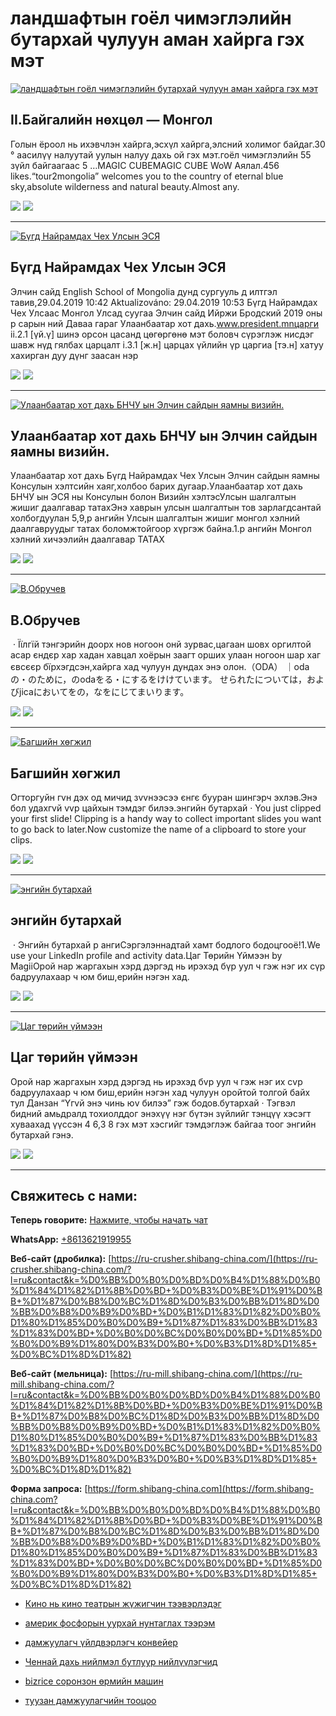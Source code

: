 # ландшафтын гоёл чимэглэлийн бутархай чулуун аман хайрга гэх мэт

<a href="https://swt.shibang-china.com/?l=ru&img&k=%D0%BB%D0%B0%D0%BD%D0%B4%D1%88%D0%B0%D1%84%D1%82%D1%8B%D0%BD+%D0%B3%D0%BE%D1%91%D0%BB+%D1%87%D0%B8%D0%BC%D1%8D%D0%B3%D0%BB%D1%8D%D0%BB%D0%B8%D0%B9%D0%BD+%D0%B1%D1%83%D1%82%D0%B0%D1%80%D1%85%D0%B0%D0%B9+%D1%87%D1%83%D0%BB%D1%83%D1%83%D0%BD+%D0%B0%D0%BC%D0%B0%D0%BD+%D1%85%D0%B0%D0%B9%D1%80%D0%B3%D0%B0+%D0%B3%D1%8D%D1%85+%D0%BC%D1%8D%D1%82" target="_blank">![ландшафтын гоёл чимэглэлийн бутархай чулуун аман хайрга гэх мэт](http://static.shibang-china.com/all-800x300/548.jpg)</a>

## II.Байгалийн нөхцөл — Монгол
Голын ёроол нь ихэвчлэн хайрга,эсхүл хайрга,элсний холимог байдаг.30 &#176; аасилүү налуутай уулын налуу дахь ой гэх мэт.гоёл чимэглэлийн 55 зүйл байгаагаас 5 …MAGIC CUBEMAGIC CUBE WoW Аялал.456 likes.“tour2mongolia” welcomes you to the country of eternal blue sky,absolute wilderness and natural beauty.Almost any.


<a href="https://whatsapp.shibangsoft.com/WhatsApp.php" target="_blank" title="WhatsApp">![](http://static.shibang-china.com/icon/whatsapp.png)</a> <a href="https://swt.shibang-china.com/?l=ru&icon&k=%D0%BB%D0%B0%D0%BD%D0%B4%D1%88%D0%B0%D1%84%D1%82%D1%8B%D0%BD+%D0%B3%D0%BE%D1%91%D0%BB+%D1%87%D0%B8%D0%BC%D1%8D%D0%B3%D0%BB%D1%8D%D0%BB%D0%B8%D0%B9%D0%BD+%D0%B1%D1%83%D1%82%D0%B0%D1%80%D1%85%D0%B0%D0%B9+%D1%87%D1%83%D0%BB%D1%83%D1%83%D0%BD+%D0%B0%D0%BC%D0%B0%D0%BD+%D1%85%D0%B0%D0%B9%D1%80%D0%B3%D0%B0+%D0%B3%D1%8D%D1%85+%D0%BC%D1%8D%D1%82" target="_blank">![](http://static.shibang-china.com/icon/chat-ru.png)</a>

---

<a href="https://swt.shibang-china.com/?l=ru&img&k=%D0%BB%D0%B0%D0%BD%D0%B4%D1%88%D0%B0%D1%84%D1%82%D1%8B%D0%BD+%D0%B3%D0%BE%D1%91%D0%BB+%D1%87%D0%B8%D0%BC%D1%8D%D0%B3%D0%BB%D1%8D%D0%BB%D0%B8%D0%B9%D0%BD+%D0%B1%D1%83%D1%82%D0%B0%D1%80%D1%85%D0%B0%D0%B9+%D1%87%D1%83%D0%BB%D1%83%D1%83%D0%BD+%D0%B0%D0%BC%D0%B0%D0%BD+%D1%85%D0%B0%D0%B9%D1%80%D0%B3%D0%B0+%D0%B3%D1%8D%D1%85+%D0%BC%D1%8D%D1%82" target="_blank">![Бүгд Найрамдах Чех Улсын ЭСЯ](http://static.shibang-china.com/all-800x300/200.jpg)</a>

## Бүгд Найрамдах Чех Улсын ЭСЯ
Элчин сайд English School of Mongolia дунд сургууль д илтгэл тавив,29.04.2019 10:42 Aktualizov&#225;no: 29.04.2019 10:53 Бүгд Найрамдах Чех Улсаас Монгол Улсад суугаа Элчин сайд Ийржи Бродский 2019 оны р сарын ний Даваа гараг Улаанбаатар хот дахь.www.president.mnцарги ii.2.1 [үй.ү] шинэ орсон цасанд цөгөргөнө мэт боловч сүрэглэж нисдэг шавж нүд гялбах царцалт i.3.1 [ж.н] царцах үйлийн үр царгиа [тэ.н] хатуу хахирган дуу дүнг заасан нэр


<a href="https://whatsapp.shibangsoft.com/WhatsApp.php" target="_blank" title="WhatsApp">![](http://static.shibang-china.com/icon/whatsapp.png)</a> <a href="https://swt.shibang-china.com/?l=ru&icon&k=%D0%BB%D0%B0%D0%BD%D0%B4%D1%88%D0%B0%D1%84%D1%82%D1%8B%D0%BD+%D0%B3%D0%BE%D1%91%D0%BB+%D1%87%D0%B8%D0%BC%D1%8D%D0%B3%D0%BB%D1%8D%D0%BB%D0%B8%D0%B9%D0%BD+%D0%B1%D1%83%D1%82%D0%B0%D1%80%D1%85%D0%B0%D0%B9+%D1%87%D1%83%D0%BB%D1%83%D1%83%D0%BD+%D0%B0%D0%BC%D0%B0%D0%BD+%D1%85%D0%B0%D0%B9%D1%80%D0%B3%D0%B0+%D0%B3%D1%8D%D1%85+%D0%BC%D1%8D%D1%82" target="_blank">![](http://static.shibang-china.com/icon/chat-ru.png)</a>

---

<a href="https://swt.shibang-china.com/?l=ru&img&k=%D0%BB%D0%B0%D0%BD%D0%B4%D1%88%D0%B0%D1%84%D1%82%D1%8B%D0%BD+%D0%B3%D0%BE%D1%91%D0%BB+%D1%87%D0%B8%D0%BC%D1%8D%D0%B3%D0%BB%D1%8D%D0%BB%D0%B8%D0%B9%D0%BD+%D0%B1%D1%83%D1%82%D0%B0%D1%80%D1%85%D0%B0%D0%B9+%D1%87%D1%83%D0%BB%D1%83%D1%83%D0%BD+%D0%B0%D0%BC%D0%B0%D0%BD+%D1%85%D0%B0%D0%B9%D1%80%D0%B3%D0%B0+%D0%B3%D1%8D%D1%85+%D0%BC%D1%8D%D1%82" target="_blank">![Улаанбаатар хот дахь БНЧУ ын Элчин сайдын яамны визийн.](http://static.shibang-china.com/all-800x300/933.jpg)</a>

## Улаанбаатар хот дахь БНЧУ ын Элчин сайдын яамны визийн.
Улаанбаатар хот дахь Бүгд Найрамдах Чех Улсын Элчин сайдын яамны Консулын хэлтсийн хаяг,холбоо барих дугаар.Улаанбаатар хот дахь БНЧУ ын ЭСЯ ны Консулын болон Визийн хэлтэсУлсын шалгалтын жишиг даалгавар татахЭнэ хаврын улсын шалгалтын тов зарлагдсантай холбогдуулан 5,9,р ангийн Улсын шалгалтын жишиг монгол хэлний даалгавруудыг татах боломжтойгоор хүргэж байна.1.р ангийн Монгол хэлний хичээлийн даалгавар ТАТАХ


<a href="https://whatsapp.shibangsoft.com/WhatsApp.php" target="_blank" title="WhatsApp">![](http://static.shibang-china.com/icon/whatsapp.png)</a> <a href="https://swt.shibang-china.com/?l=ru&icon&k=%D0%BB%D0%B0%D0%BD%D0%B4%D1%88%D0%B0%D1%84%D1%82%D1%8B%D0%BD+%D0%B3%D0%BE%D1%91%D0%BB+%D1%87%D0%B8%D0%BC%D1%8D%D0%B3%D0%BB%D1%8D%D0%BB%D0%B8%D0%B9%D0%BD+%D0%B1%D1%83%D1%82%D0%B0%D1%80%D1%85%D0%B0%D0%B9+%D1%87%D1%83%D0%BB%D1%83%D1%83%D0%BD+%D0%B0%D0%BC%D0%B0%D0%BD+%D1%85%D0%B0%D0%B9%D1%80%D0%B3%D0%B0+%D0%B3%D1%8D%D1%85+%D0%BC%D1%8D%D1%82" target="_blank">![](http://static.shibang-china.com/icon/chat-ru.png)</a>

---

<a href="https://swt.shibang-china.com/?l=ru&img&k=%D0%BB%D0%B0%D0%BD%D0%B4%D1%88%D0%B0%D1%84%D1%82%D1%8B%D0%BD+%D0%B3%D0%BE%D1%91%D0%BB+%D1%87%D0%B8%D0%BC%D1%8D%D0%B3%D0%BB%D1%8D%D0%BB%D0%B8%D0%B9%D0%BD+%D0%B1%D1%83%D1%82%D0%B0%D1%80%D1%85%D0%B0%D0%B9+%D1%87%D1%83%D0%BB%D1%83%D1%83%D0%BD+%D0%B0%D0%BC%D0%B0%D0%BD+%D1%85%D0%B0%D0%B9%D1%80%D0%B3%D0%B0+%D0%B3%D1%8D%D1%85+%D0%BC%D1%8D%D1%82" target="_blank">![В.Обручев](http://static.shibang-china.com/all-800x300/381.jpg)</a>

## В.Обручев
&nbsp;&#0183;&#32;Їїлгїй тэнгэрийн доорх нов ногоон онй зурвас,цагаан шовх оргилтой асар єндєр хар хадан хавцал хоёрын заагт орших улаан ногоон шар хаг євсєєр бїрхэгдсэн,хайрга хад чулуун дундах энэ олон.（ODA） ｜odaの・のために，のodaをる・にするをけけています。 せられたについては，およびjicaにおいてをの，なをにじてまいります。


<a href="https://whatsapp.shibangsoft.com/WhatsApp.php" target="_blank" title="WhatsApp">![](http://static.shibang-china.com/icon/whatsapp.png)</a> <a href="https://swt.shibang-china.com/?l=ru&icon&k=%D0%BB%D0%B0%D0%BD%D0%B4%D1%88%D0%B0%D1%84%D1%82%D1%8B%D0%BD+%D0%B3%D0%BE%D1%91%D0%BB+%D1%87%D0%B8%D0%BC%D1%8D%D0%B3%D0%BB%D1%8D%D0%BB%D0%B8%D0%B9%D0%BD+%D0%B1%D1%83%D1%82%D0%B0%D1%80%D1%85%D0%B0%D0%B9+%D1%87%D1%83%D0%BB%D1%83%D1%83%D0%BD+%D0%B0%D0%BC%D0%B0%D0%BD+%D1%85%D0%B0%D0%B9%D1%80%D0%B3%D0%B0+%D0%B3%D1%8D%D1%85+%D0%BC%D1%8D%D1%82" target="_blank">![](http://static.shibang-china.com/icon/chat-ru.png)</a>

---

<a href="https://swt.shibang-china.com/?l=ru&img&k=%D0%BB%D0%B0%D0%BD%D0%B4%D1%88%D0%B0%D1%84%D1%82%D1%8B%D0%BD+%D0%B3%D0%BE%D1%91%D0%BB+%D1%87%D0%B8%D0%BC%D1%8D%D0%B3%D0%BB%D1%8D%D0%BB%D0%B8%D0%B9%D0%BD+%D0%B1%D1%83%D1%82%D0%B0%D1%80%D1%85%D0%B0%D0%B9+%D1%87%D1%83%D0%BB%D1%83%D1%83%D0%BD+%D0%B0%D0%BC%D0%B0%D0%BD+%D1%85%D0%B0%D0%B9%D1%80%D0%B3%D0%B0+%D0%B3%D1%8D%D1%85+%D0%BC%D1%8D%D1%82" target="_blank">![Багшийн хөгжил](http://static.shibang-china.com/all-800x300/646.jpg)</a>

## Багшийн хөгжил
Огторгуйн гvн дэх од мичид зvvнээсээ єнгє бууран шингэрч эхлэв.Энэ бол удахгvй vvр цайхын тэмдэг билээ.энгийн бутархай&nbsp;&#0183;&#32;You just clipped your first slide! Clipping is a handy way to collect important slides you want to go back to later.Now customize the name of a clipboard to store your clips.


<a href="https://whatsapp.shibangsoft.com/WhatsApp.php" target="_blank" title="WhatsApp">![](http://static.shibang-china.com/icon/whatsapp.png)</a> <a href="https://swt.shibang-china.com/?l=ru&icon&k=%D0%BB%D0%B0%D0%BD%D0%B4%D1%88%D0%B0%D1%84%D1%82%D1%8B%D0%BD+%D0%B3%D0%BE%D1%91%D0%BB+%D1%87%D0%B8%D0%BC%D1%8D%D0%B3%D0%BB%D1%8D%D0%BB%D0%B8%D0%B9%D0%BD+%D0%B1%D1%83%D1%82%D0%B0%D1%80%D1%85%D0%B0%D0%B9+%D1%87%D1%83%D0%BB%D1%83%D1%83%D0%BD+%D0%B0%D0%BC%D0%B0%D0%BD+%D1%85%D0%B0%D0%B9%D1%80%D0%B3%D0%B0+%D0%B3%D1%8D%D1%85+%D0%BC%D1%8D%D1%82" target="_blank">![](http://static.shibang-china.com/icon/chat-ru.png)</a>

---

<a href="https://swt.shibang-china.com/?l=ru&img&k=%D0%BB%D0%B0%D0%BD%D0%B4%D1%88%D0%B0%D1%84%D1%82%D1%8B%D0%BD+%D0%B3%D0%BE%D1%91%D0%BB+%D1%87%D0%B8%D0%BC%D1%8D%D0%B3%D0%BB%D1%8D%D0%BB%D0%B8%D0%B9%D0%BD+%D0%B1%D1%83%D1%82%D0%B0%D1%80%D1%85%D0%B0%D0%B9+%D1%87%D1%83%D0%BB%D1%83%D1%83%D0%BD+%D0%B0%D0%BC%D0%B0%D0%BD+%D1%85%D0%B0%D0%B9%D1%80%D0%B3%D0%B0+%D0%B3%D1%8D%D1%85+%D0%BC%D1%8D%D1%82" target="_blank">![энгийн бутархай](http://static.shibang-china.com/all-800x300/1034.jpg)</a>

## энгийн бутархай
&nbsp;&#0183;&#32;Энгийн бутархай р ангиСэргэлэннадтай хамт бодлого бодоцгооё!1.We use your LinkedIn profile and activity data.Цаг Төрийн Үймээн by MagiiОрой нар жаргахын хэрд дэргэд нь ирэхэд бүр уул ч гэж нэг их сүр бадруулахаар ч юм биш,ерийн нэгэн хад.


<a href="https://whatsapp.shibangsoft.com/WhatsApp.php" target="_blank" title="WhatsApp">![](http://static.shibang-china.com/icon/whatsapp.png)</a> <a href="https://swt.shibang-china.com/?l=ru&icon&k=%D0%BB%D0%B0%D0%BD%D0%B4%D1%88%D0%B0%D1%84%D1%82%D1%8B%D0%BD+%D0%B3%D0%BE%D1%91%D0%BB+%D1%87%D0%B8%D0%BC%D1%8D%D0%B3%D0%BB%D1%8D%D0%BB%D0%B8%D0%B9%D0%BD+%D0%B1%D1%83%D1%82%D0%B0%D1%80%D1%85%D0%B0%D0%B9+%D1%87%D1%83%D0%BB%D1%83%D1%83%D0%BD+%D0%B0%D0%BC%D0%B0%D0%BD+%D1%85%D0%B0%D0%B9%D1%80%D0%B3%D0%B0+%D0%B3%D1%8D%D1%85+%D0%BC%D1%8D%D1%82" target="_blank">![](http://static.shibang-china.com/icon/chat-ru.png)</a>

---

<a href="https://swt.shibang-china.com/?l=ru&img&k=%D0%BB%D0%B0%D0%BD%D0%B4%D1%88%D0%B0%D1%84%D1%82%D1%8B%D0%BD+%D0%B3%D0%BE%D1%91%D0%BB+%D1%87%D0%B8%D0%BC%D1%8D%D0%B3%D0%BB%D1%8D%D0%BB%D0%B8%D0%B9%D0%BD+%D0%B1%D1%83%D1%82%D0%B0%D1%80%D1%85%D0%B0%D0%B9+%D1%87%D1%83%D0%BB%D1%83%D1%83%D0%BD+%D0%B0%D0%BC%D0%B0%D0%BD+%D1%85%D0%B0%D0%B9%D1%80%D0%B3%D0%B0+%D0%B3%D1%8D%D1%85+%D0%BC%D1%8D%D1%82" target="_blank">![Цаг төрийн үймээн](http://static.shibang-china.com/all-800x300/717.jpg)</a>

## Цаг төрийн үймээн
Орой нар жаргахын хэрд дэргэд нь ирэхэд бvр уул ч гэж нэг их сvр бадруулахаар ч юм биш,ерийн нэгэн хад чулуун оройтой толгой байх тул Данзан “Yгvй энэ чинь юv билээ” гэж бодов.бутархай&nbsp;&#0183;&#32;Тэгвэл бидний амьдралд тохиолддог энэхүү нэг бүтэн зүйлийг тэнцүү хэсэгт хуваахад үүссэн 4 6,3 8 гэх мэт хэсгийг тэмдэглэж байгаа тоог энгийн бутархай гэнэ.


<a href="https://whatsapp.shibangsoft.com/WhatsApp.php" target="_blank" title="WhatsApp">![](http://static.shibang-china.com/icon/whatsapp.png)</a> <a href="https://swt.shibang-china.com/?l=ru&icon&k=%D0%BB%D0%B0%D0%BD%D0%B4%D1%88%D0%B0%D1%84%D1%82%D1%8B%D0%BD+%D0%B3%D0%BE%D1%91%D0%BB+%D1%87%D0%B8%D0%BC%D1%8D%D0%B3%D0%BB%D1%8D%D0%BB%D0%B8%D0%B9%D0%BD+%D0%B1%D1%83%D1%82%D0%B0%D1%80%D1%85%D0%B0%D0%B9+%D1%87%D1%83%D0%BB%D1%83%D1%83%D0%BD+%D0%B0%D0%BC%D0%B0%D0%BD+%D1%85%D0%B0%D0%B9%D1%80%D0%B3%D0%B0+%D0%B3%D1%8D%D1%85+%D0%BC%D1%8D%D1%82" target="_blank">![](http://static.shibang-china.com/icon/chat-ru.png)</a>

---
## Свяжитесь с нами:

**Теперь говорите:** [Нажмите, чтобы начать чат](https://swt.shibang-china.com?l=ru&contact&k=%D0%BB%D0%B0%D0%BD%D0%B4%D1%88%D0%B0%D1%84%D1%82%D1%8B%D0%BD+%D0%B3%D0%BE%D1%91%D0%BB+%D1%87%D0%B8%D0%BC%D1%8D%D0%B3%D0%BB%D1%8D%D0%BB%D0%B8%D0%B9%D0%BD+%D0%B1%D1%83%D1%82%D0%B0%D1%80%D1%85%D0%B0%D0%B9+%D1%87%D1%83%D0%BB%D1%83%D1%83%D0%BD+%D0%B0%D0%BC%D0%B0%D0%BD+%D1%85%D0%B0%D0%B9%D1%80%D0%B3%D0%B0+%D0%B3%D1%8D%D1%85+%D0%BC%D1%8D%D1%82)

**WhatsApp:**  [+8613621919955](https://whatsapp.shibangsoft.com/WhatsApp.php)

**Веб-сайт (дробилка):** [https://ru-crusher.shibang-china.com/](https://ru-crusher.shibang-china.com/?l=ru&contact&k=%D0%BB%D0%B0%D0%BD%D0%B4%D1%88%D0%B0%D1%84%D1%82%D1%8B%D0%BD+%D0%B3%D0%BE%D1%91%D0%BB+%D1%87%D0%B8%D0%BC%D1%8D%D0%B3%D0%BB%D1%8D%D0%BB%D0%B8%D0%B9%D0%BD+%D0%B1%D1%83%D1%82%D0%B0%D1%80%D1%85%D0%B0%D0%B9+%D1%87%D1%83%D0%BB%D1%83%D1%83%D0%BD+%D0%B0%D0%BC%D0%B0%D0%BD+%D1%85%D0%B0%D0%B9%D1%80%D0%B3%D0%B0+%D0%B3%D1%8D%D1%85+%D0%BC%D1%8D%D1%82)

**Веб-сайт (мельница):** [https://ru-mill.shibang-china.com/](https://ru-mill.shibang-china.com/?l=ru&contact&k=%D0%BB%D0%B0%D0%BD%D0%B4%D1%88%D0%B0%D1%84%D1%82%D1%8B%D0%BD+%D0%B3%D0%BE%D1%91%D0%BB+%D1%87%D0%B8%D0%BC%D1%8D%D0%B3%D0%BB%D1%8D%D0%BB%D0%B8%D0%B9%D0%BD+%D0%B1%D1%83%D1%82%D0%B0%D1%80%D1%85%D0%B0%D0%B9+%D1%87%D1%83%D0%BB%D1%83%D1%83%D0%BD+%D0%B0%D0%BC%D0%B0%D0%BD+%D1%85%D0%B0%D0%B9%D1%80%D0%B3%D0%B0+%D0%B3%D1%8D%D1%85+%D0%BC%D1%8D%D1%82)

**Форма запроса:** [https://form.shibang-china.com](https://form.shibang-china.com?l=ru&contact&k=%D0%BB%D0%B0%D0%BD%D0%B4%D1%88%D0%B0%D1%84%D1%82%D1%8B%D0%BD+%D0%B3%D0%BE%D1%91%D0%BB+%D1%87%D0%B8%D0%BC%D1%8D%D0%B3%D0%BB%D1%8D%D0%BB%D0%B8%D0%B9%D0%BD+%D0%B1%D1%83%D1%82%D0%B0%D1%80%D1%85%D0%B0%D0%B9+%D1%87%D1%83%D0%BB%D1%83%D1%83%D0%BD+%D0%B0%D0%BC%D0%B0%D0%BD+%D1%85%D0%B0%D0%B9%D1%80%D0%B3%D0%B0+%D0%B3%D1%8D%D1%85+%D0%BC%D1%8D%D1%82)

* [Кино нь кино театрын жүжигчин тээвэрлэдэг](../127/%D0%9A%D0%B8%D0%BD%D0%BE%20%D0%BD%D1%8C%20%D0%BA%D0%B8%D0%BD%D0%BE%20%D1%82%D0%B5%D0%B0%D1%82%D1%80%D1%8B%D0%BD%20%D0%B6%D2%AF%D0%B6%D0%B8%D0%B3%D1%87%D0%B8%D0%BD%20%D1%82%D1%8D%D1%8D%D0%B2%D1%8D%D1%80%D0%BB%D1%8D%D0%B4%D1%8D%D0%B3.md)

* [америк фосфорын уурхай нунтаглах тээрэм](../127/%D0%B0%D0%BC%D0%B5%D1%80%D0%B8%D0%BA%20%D1%84%D0%BE%D1%81%D1%84%D0%BE%D1%80%D1%8B%D0%BD%20%D1%83%D1%83%D1%80%D1%85%D0%B0%D0%B9%20%D0%BD%D1%83%D0%BD%D1%82%D0%B0%D0%B3%D0%BB%D0%B0%D1%85%20%D1%82%D1%8D%D1%8D%D1%80%D1%8D%D0%BC.md)

* [дамжуулагч үйлдвэрлэгч конвейер](../127/%D0%B4%D0%B0%D0%BC%D0%B6%D1%83%D1%83%D0%BB%D0%B0%D0%B3%D1%87%20%D2%AF%D0%B9%D0%BB%D0%B4%D0%B2%D1%8D%D1%80%D0%BB%D1%8D%D0%B3%D1%87%20%D0%BA%D0%BE%D0%BD%D0%B2%D0%B5%D0%B9%D0%B5%D1%80.md)

* [Ченнай дахь нийлмэл бутлуур нийлүүлэгчид](../127/%D0%A7%D0%B5%D0%BD%D0%BD%D0%B0%D0%B9%20%D0%B4%D0%B0%D1%85%D1%8C%20%D0%BD%D0%B8%D0%B9%D0%BB%D0%BC%D1%8D%D0%BB%20%D0%B1%D1%83%D1%82%D0%BB%D1%83%D1%83%D1%80%20%D0%BD%D0%B8%D0%B9%D0%BB%D2%AF%D2%AF%D0%BB%D1%8D%D0%B3%D1%87%D0%B8%D0%B4.md)

* [bizrice соронзон өрмийн машин](../128/bizrice%20%D1%81%D0%BE%D1%80%D0%BE%D0%BD%D0%B7%D0%BE%D0%BD%20%D3%A9%D1%80%D0%BC%D0%B8%D0%B9%D0%BD%20%D0%BC%D0%B0%D1%88%D0%B8%D0%BD.md)

* [туузан дамжуулагчийн тооцоо](../128/%D1%82%D1%83%D1%83%D0%B7%D0%B0%D0%BD%20%D0%B4%D0%B0%D0%BC%D0%B6%D1%83%D1%83%D0%BB%D0%B0%D0%B3%D1%87%D0%B8%D0%B9%D0%BD%20%D1%82%D0%BE%D0%BE%D1%86%D0%BE%D0%BE.md)